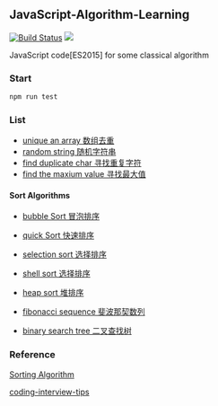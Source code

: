 ## JavaScript-Algorithm-Learning

[![Build Status](https://travis-ci.org/JackPu/JavaScript-Algorithm-Learning.svg?branch=master)](https://travis-ci.org/JackPu/JavaScript-Algorithm-Learning)
<img src="https://codecov.io/gh/JackPu/JavaScript-Algorithm-Learning/graph/badge.svg" />

JavaScript code[ES2015] for some classical algorithm

### Start

``` bash
npm run test
```

### List

+ [unique an array 数组去重]('./code/unique.js')
+ [random string 随机字符串]('./code/random-string.js')
+ [find duplicate char 寻找重复字符]('./code/find-the-max-duplicate-chat.js')
+ [find the maxium value 寻找最大值]('./code/find-max.js')

#### Sort Algorithms

+ [bubble Sort 冒泡排序]('./code/bubble-sort.js')
+ [quick Sort 快速排序]('./code/quick-sort.js')
+ [selection sort 选择排序]('./code/selection-sort.js')
+ [shell sort 选择排序]('./code/shell-sort.js')
+ [heap sort 堆排序]('./code/heap-sort.js')

+ [fibonacci sequence 斐波那契数列]('./code/fibonacci-sequence-canvas.js')
+ [binary search tree 二叉查找树](./code/binary-search-tree.js)

### Reference

[Sorting Algorithm](http://khan4019.github.io/front-end-Interview-Questions/sort.html)

[coding-interview-tips](https://www.interviewcake.com/article/javascript/coding-interview-tips)
